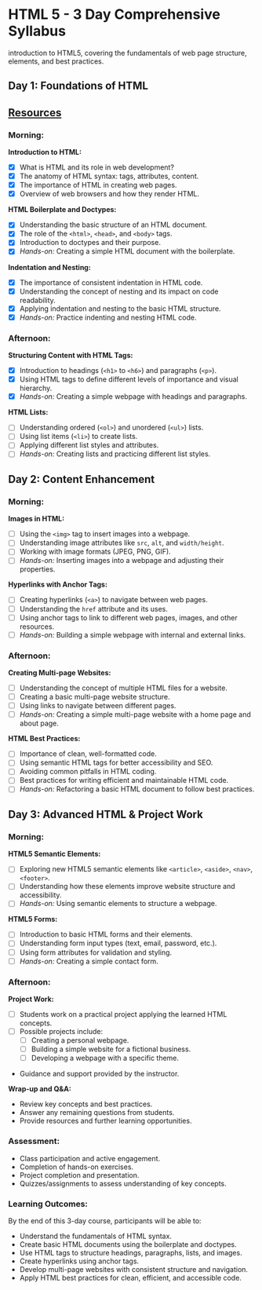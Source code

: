 # HTML 5 - 3 Day Comprehensive Syllabus

introduction to HTML5, covering the fundamentals of web page structure, elements, and best practices.

## Day 1: Foundations of HTML

## [Resources](https://developer.mozilla.org/en-US/docs/Web/HTML)

### Morning:
**Introduction to HTML:**
- [x] What is HTML and its role in web development?
- [x]  The anatomy of HTML syntax: tags, attributes, content.
- [x] The importance of HTML in creating web pages.
- [x] Overview of web browsers and how they render HTML.

**HTML Boilerplate and Doctypes:**
- [x]  Understanding the basic structure of an HTML document.
- [x] The role of the `<html>`, `<head>`, and `<body>` tags.
- [x] Introduction to doctypes and their purpose.
- [x] *Hands-on:* Creating a simple HTML document with the boilerplate.

**Indentation and Nesting:**
-  [x] The importance of consistent indentation in HTML code.
-  [x] Understanding the concept of nesting and its impact on code readability.
-  [x] Applying indentation and nesting to the basic HTML structure.
-  [x] *Hands-on:* Practice indenting and nesting HTML code.

### Afternoon:
**Structuring Content with HTML Tags:**
-  [x] Introduction to headings (`<h1>` to `<h6>`) and paragraphs (`<p>`).
-  [x] Using HTML tags to define different levels of importance and visual hierarchy.
-  [x] *Hands-on:* Creating a simple webpage with headings and paragraphs.

**HTML Lists:**
-  [ ] Understanding ordered (`<ol>`) and unordered (`<ul>`) lists.
-  [ ] Using list items (`<li>`) to create lists.
-  [ ] Applying different list styles and attributes.
-  [ ] *Hands-on:* Creating lists and practicing different list styles.

## Day 2: Content Enhancement

### Morning:
**Images in HTML:**
-  [ ] Using the `<img>` tag to insert images into a webpage.
-  [ ] Understanding image attributes like `src`, `alt`, and `width/height`.
-  [ ] Working with image formats (JPEG, PNG, GIF).
-  [ ] *Hands-on:* Inserting images into a webpage and adjusting their properties.

**Hyperlinks with Anchor Tags:**
-  [ ] Creating hyperlinks (`<a>`) to navigate between web pages.
-  [ ] Understanding the `href` attribute and its uses.
-  [ ] Using anchor tags to link to different web pages, images, and other resources.
-  [ ] *Hands-on:* Building a simple webpage with internal and external links.

### Afternoon:
**Creating Multi-page Websites:**
-  [ ] Understanding the concept of multiple HTML files for a website.
-  [ ] Creating a basic multi-page website structure.
-  [ ] Using links to navigate between different pages.
-  [ ] *Hands-on:* Creating a simple multi-page website with a home page and about page.

**HTML Best Practices:**
-  [ ] Importance of clean, well-formatted code.
-  [ ] Using semantic HTML tags for better accessibility and SEO.
-  [ ] Avoiding common pitfalls in HTML coding.
-  [ ] Best practices for writing efficient and maintainable HTML code.
-  [ ] *Hands-on:* Refactoring a basic HTML document to follow best practices.

## Day 3: Advanced HTML & Project Work

### Morning:
**HTML5 Semantic Elements:**
- [ ] Exploring new HTML5 semantic elements like `<article>`, `<aside>`, `<nav>`, `<footer>`.
- [ ] Understanding how these elements improve website structure and accessibility.
- [ ] *Hands-on:* Using semantic elements to structure a webpage.

**HTML5 Forms:**
- [ ]  Introduction to basic HTML forms and their elements.
- [ ] Understanding form input types (text, email, password, etc.).
- [ ] Using form attributes for validation and styling.
- [ ] *Hands-on:* Creating a simple contact form.

### Afternoon:
**Project Work:**
-  [ ] Students work on a practical project applying the learned HTML concepts.
-  [ ] Possible projects include:
  -  [ ] Creating a personal webpage.
  -  [ ] Building a simple website for a fictional business.
  -  [ ] Developing a webpage with a specific theme.
- Guidance and support provided by the instructor.

**Wrap-up and Q&A:**
- Review key concepts and best practices.
- Answer any remaining questions from students.
- Provide resources and further learning opportunities.

### Assessment:
- Class participation and active engagement.
- Completion of hands-on exercises.
- Project completion and presentation.
- Quizzes/assignments to assess understanding of key concepts.

### Learning Outcomes:
By the end of this 3-day course, participants will be able to:
- Understand the fundamentals of HTML syntax.
- Create basic HTML documents using the boilerplate and doctypes.
- Use HTML tags to structure headings, paragraphs, lists, and images.
- Create hyperlinks using anchor tags.
- Develop multi-page websites with consistent structure and navigation.
- Apply HTML best practices for clean, efficient, and accessible code.
